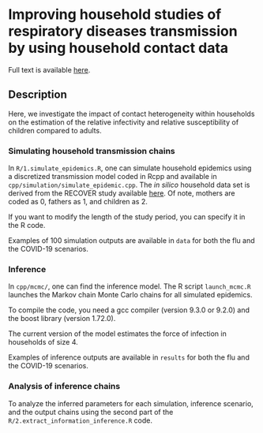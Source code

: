 # Improving household studies of respiratory diseases transmission by using household contact data

Full text is available [here]().

## Description

Here, we investigate the impact of contact heterogeneity within households on the estimation of the relative infectivity and relative susceptibility of children compared to adults.  

### Simulating household transmission chains  

In `R/1.simulate_epidemics.R`, one can simulate household epidemics using a discretized transmission model coded in Rcpp and available in `cpp/simulation/simulate_epidemic.cpp`. The *in silico* household data set is derived from the RECOVER study available [here](https://doi.org/10.1007/s10654-022-00870-9). Of note, mothers are coded as 0, fathers as 1, and children as 2.

If you want to modify the length of the study period, you can specify it in the R code. 

Examples of 100 simulation outputs are available in `data` for both the flu and the COVID-19 scenarios.

### Inference

In `cpp/mcmc/`, one can find the inference model. The R script `launch_mcmc.R` launches the Markov chain Monte Carlo chains for all simulated epidemics.

To compile the code, you need a gcc compiler (version 9.3.0 or 9.2.0) and the boost library (version 1.72.0).

The current version of the model estimates the force of infection in households of size 4. 

Examples of inference outputs are available in `results` for both the flu and the COVID-19 scenarios.

### Analysis of inference chains

To analyze the inferred parameters for each simulation, inference scenario, and  the output chains using the second part of the `R/2.extract_information_inference.R` code.
